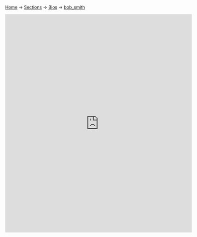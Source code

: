[Home](/wikify/) &#8594; [Sections](/wikify/example) &#8594; [Bios](/wikify/example/Bios) &#8594; [bob_smith](/wikify/example/Bios/bob_smith)
<iframe src="http://docs.google.com/gview?url=https://github.com/liatrio/wikify/raw/master/content/Bios/bob_smith.pdf&embedded=true" style="width:600px; height:700px;" frameborder="0"></iframe>
